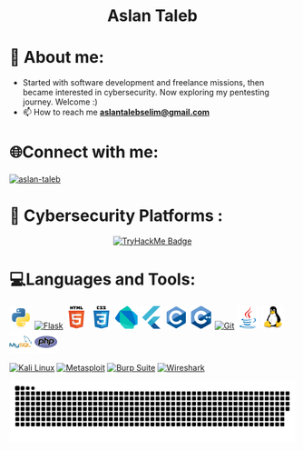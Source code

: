 
<h1 align="center"> Aslan Taleb</h1>

# 🦁 About me:


- Started with software development and freelance missions, then became interested in cybersecurity. Now exploring my pentesting journey. Welcome :)
- 📫 How to reach me **aslantalebselim@gmail.com**

# 🌐Connect with me:

<a href="https://linkedin.com/in/aslan-taleb" target="blank"><img align="center" src="https://raw.githubusercontent.com/rahuldkjain/github-profile-readme-generator/master/src/images/icons/Social/linked-in-alt.svg" alt="aslan-taleb" height="30" width="40" /></a>

</p>

# 🚩 Cybersecurity Platforms :

<p align="center">
  <a href="https://tryhackme.com/p/AslaN">
    <img src="https://tryhackme-badges.s3.amazonaws.com/AslaN.png" alt="TryHackMe Badge">
  </a>
</p>

# 💻Languages and Tools:

<p align="left">
  <!-- Logos classiques -->
  <a href="https://www.python.org" target="_blank"><img src="https://raw.githubusercontent.com/devicons/devicon/master/icons/python/python-original.svg" alt="Python" width="40" height="40"/></a>
  <a href="https://flask.palletsprojects.com/" target="_blank"><img src="https://img.shields.io/badge/Flask-000000?style=for-the-badge&logo=flask&logoColor=white" alt="Flask" width="40" height="40"/></a>
  <a href="https://www.w3.org/html/" target="_blank"><img src="https://raw.githubusercontent.com/devicons/devicon/master/icons/html5/html5-original-wordmark.svg" alt="HTML5" width="40" height="40"/></a>
  <a href="https://www.w3schools.com/css/" target="_blank"><img src="https://raw.githubusercontent.com/devicons/devicon/master/icons/css3/css3-original-wordmark.svg" alt="CSS3" width="40" height="40"/></a>
  <a href="https://dart.dev" target="_blank"><img src="https://raw.githubusercontent.com/devicons/devicon/master/icons/dart/dart-original.svg" alt="Dart" width="40" height="40"/></a>
  <a href="https://flutter.dev" target="_blank"><img src="https://raw.githubusercontent.com/devicons/devicon/master/icons/flutter/flutter-original.svg" alt="Flutter" width="40" height="40"/></a>
  <a href="https://www.cprogramming.com/" target="_blank"><img src="https://raw.githubusercontent.com/devicons/devicon/master/icons/c/c-original.svg" alt="C" width="40" height="40"/></a>
  <a href="https://www.w3schools.com/cpp/" target="_blank"><img src="https://raw.githubusercontent.com/devicons/devicon/master/icons/cplusplus/cplusplus-original.svg" alt="C++" width="40" height="40"/></a>
  <a href="https://git-scm.com/" target="_blank"><img src="https://www.vectorlogo.zone/logos/git-scm/git-scm-icon.svg" alt="Git" width="40" height="40"/></a>
  <a href="https://www.java.com" target="_blank"><img src="https://raw.githubusercontent.com/devicons/devicon/master/icons/java/java-original.svg" alt="Java" width="40" height="40"/></a>
  <a href="https://www.linux.org/" target="_blank"><img src="https://raw.githubusercontent.com/devicons/devicon/master/icons/linux/linux-original.svg" alt="Linux" width="40" height="40"/></a>
  <a href="https://www.mysql.com/" target="_blank"><img src="https://raw.githubusercontent.com/devicons/devicon/master/icons/mysql/mysql-original-wordmark.svg" alt="MySQL" width="40" height="40"/></a>
  <a href="https://www.php.net" target="_blank"><img src="https://raw.githubusercontent.com/devicons/devicon/master/icons/php/php-original.svg" alt="PHP" width="40" height="40"/></a>

  <!-- Sécurité offensive -->
  <a href="https://www.kali.org/" target="_blank"><img src="https://upload.wikimedia.org/wikipedia/commons/2/2b/Kali-dragon-icon.svg" alt="Kali Linux" width="40" height="40"/></a>
  <a href="https://www.metasploit.com/" target="_blank"><img src="https://img.shields.io/badge/metasploit-2596CD?style=for-the-badge&logo=metasploit&logoColor=white" alt="Metasploit" width="70" height="50"/></a>
  <a href="https://portswigger.net/burp" target="_blank"><img src="https://img.shields.io/badge/burpsuite-FF6633?style=for-the-badge&logo=burpsuite&logoColor=white" alt="Burp Suite" width="70" height="50"/></a>
  <a href="https://www.wireshark.org/" target="_blank"><img src="https://img.shields.io/badge/Wireshark-1679A7?style=for-the-badge&logo=Wireshark&logoColor=white" alt="Wireshark" width="70" height="50"/></a>

</p>


![Snake animation](https://github.com/Aslan-Taleb/Aslan-Taleb/blob/output/github-contribution-grid-snake.svg)

</div>

